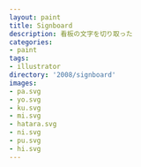 ```yaml
---
layout: paint
title: Signboard
description: 看板の文字を切り取った
categories:
- paint
tags:
- illustrator
directory: '2008/signboard'
images:
- pa.svg
- yo.svg
- ku.svg
- mi.svg
- hatara.svg
- ni.svg
- pu.svg
- hi.svg
---
```



